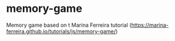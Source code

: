 # memory-game
Memory game based on t Marina Ferreira tutorial (https://marina-ferreira.github.io/tutorials/js/memory-game/)
